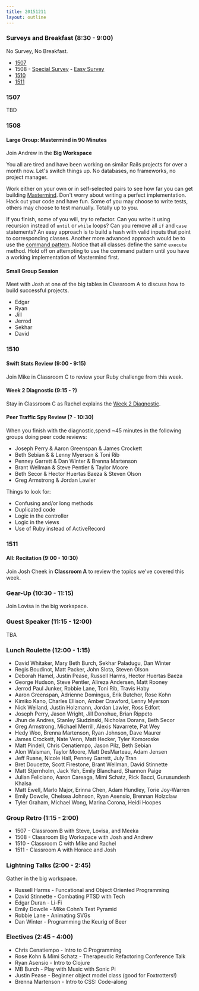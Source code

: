 ```yaml
---
title: 20151211
layout: outline
---
```


### Surveys and Breakfast (8:30 - 9:00)

No Survey, No Breakfast.

* [1507]()
* 1508 - [Special Survey](http://goo.gl/forms/2jvz5nkpyz) - [Easy Survey](http://goo.gl/forms/hT6xJTivfc)
* [1510]()
* [1511]()

### 1507

TBD

### 1508

#### Large Group: Mastermind in 90 Minutes

Join Andrew in the **Big Workspace**

You all are tired and have been working on similar Rails projects for over a month now. Let's switch things up. No databases, no frameworks, no project manager.

Work either on your own or in self-selected pairs to see how far you can get building [Mastermind](https://github.com/turingschool/curriculum/blob/master/source/projects/mastermind.markdown). Don't worry about writing a perfect implementation. Hack out your code and have fun. Some of you may choose to write tests, others may choose to test manually. Totally up to you.

If you finish, some of you will, try to refactor. Can you write it using recursion instead of `until` or `while` loops? Can you remove all `if` and `case` statements? An easy approach is to build a hash with valid inputs that point to corresponding classes. Another more advanced approach would be to use the [command pattern](https://dockyard.com/blog/2013/11/05/design-patterns-command-pattern). Notice that all classes define the same `execute` method. Hold off on attempting to use the command pattern until you have a working implementation of Mastermind first.

#### Small Group Session

Meet with Josh at one of the big tables in Classroom A to discuss how to build successful projects.

* Edgar
* Ryan
* Jill
* Jerrod
* Sekhar
* David

### 1510

#### Swift Stats Review (9:00 - 9:15)

Join Mike in Classroom C to review your Ruby challenge from this week.

#### Week 2 Diagnostic (9:15 - ?)

Stay in Classroom C as Rachel explains the [Week 2 Diagnostic](https://gist.github.com/rwarbelow/3f63147dfd98c76de00a).

#### Peer Traffic Spy Review (? - 10:30)

When you finish with the diagnostic,spend ~45 minutes in the following groups doing peer code reviews:

* Joseph Perry & Aaron Greenspan & James Crockett
* Beth Sebian & & Lenny Myerson & Toni Rib
* Penney Garrett & Dan Winter & Brenna Martenson
* Brant Wellman & Steve Pentler & Taylor Moore
* Beth Secor & Hector Huertas Baeza & Steven Olson
* Greg Armstrong & Jordan Lawler

Things to look for:

* Confusing and/or long methods
* Duplicated code
* Logic in the controller
* Logic in the views
* Use of Ruby instead of ActiveRecord

### 1511

#### All: Recitation (9:00 - 10:30)

Join Josh Cheek in **Classroom A** to review the topics
we've covered this week.

### Gear-Up (10:30 - 11:15)

Join Lovisa in the big workspace.

### Guest Speaker (11:15 - 12:00)

TBA

### Lunch Roulette (12:00 - 1:15)

* David Whitaker, Mary Beth Burch, Sekhar Paladugu, Dan Winter
* Regis Boudinot, Matt Packer, John Slota, Steven Olson
* Deborah Hamel, Justin Pease, Russell Harms, Hector Huertas Baeza
* George Hudson, Steve Pentler, Alireza Andersen, Matt Rooney
* Jerrod Paul Junker, Robbie Lane, Toni Rib, Travis Haby
* Aaron Greenspan, Adrienne Domingus, Erik Butcher, Rose Kohn
* Kimiko Kano, Charles Ellison, Amber Crawford, Lenny Myerson
* Nick Weiland, Justin Holzmann, Jordan Lawler, Ross Edfort
* Joseph Perry, Jason Wright, Jill Donohue, Brian Rippeto
* Jhun de Andres, Stanley Siudzinski, Nicholas Dorans, Beth Secor
* Greg Armstrong, Michael Merrill, Alexis Navarrete, Pat Wey
* Hedy Woo, Brenna Martenson, Ryan Johnson, Dave Maurer
* James Crockett, Nate Venn, Matt Hecker, Tyler Komoroske
* Matt Pindell, Chris Cenatiempo, Jason Pilz, Beth Sebian
* Alon Waisman, Taylor Moore, Matt DesMarteau, Adam Jensen
* Jeff Ruane, Nicole Hall, Penney Garrett, July Tran
* Bret Doucette, Scott Firestone, Brant Wellman, David Stinnette
* Matt Stjernholm, Jack Yeh, Emily Blanchard, Shannon Paige
* Julian Feliciano, Aaron Careaga, Mimi Schatz, Rick Bacci, Gurusundesh Khalsa
* Matt Ewell, Marlo Major, Erinna Chen, Adam Hundley, Torie Joy-Warren
* Emily Dowdle, Chelsea Johnson, Ryan Asensio, Brennan Holzclaw
* Tyler Graham, Michael Wong, Marina Corona, Heidi Hoopes

### Group Retro (1:15 - 2:00)

* 1507 - Classroom B with Steve, Lovisa, and Meeka
* 1508 - Classroom Big Workspace with Josh and Andrew
* 1510 - Classroom C with Mike and Rachel
* 1511 - Classroom A with Horace and Josh

### Lightning Talks (2:00 - 2:45)

Gather in the big workspace.

* Russell Harms - Funcational and Object Oriented Programming
* David Stinnette - Combating PTSD with Tech
* Edgar Duran - Li-Fi
* Emily Dowdle - Mike Cohn’s Test Pyramid
* Robbie Lane - Animating SVGs
* Dan Winter - Programming the Keurig of Beer

### Electives (2:45 - 4:00)

* Chris Cenatiempo - Intro to C Programming
* Rose Kohn & Mimi Schatz - Therapeudic Refactoring Conference Talk
* Ryan Asensio - Intro to Clojure
* MB Burch - Play with Music with Sonic Pi
* Justin Pease - Beginner object model class (good for Foxtrotters!)
* Brenna Martenson - Intro to CSS: Code-along
